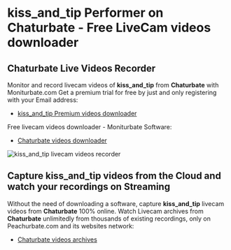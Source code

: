 # kiss_and_tip Performer on Chaturbate - Free LiveCam videos downloader

## Chaturbate Live Videos Recorder

Monitor and record livecam videos of **kiss_and_tip** from **Chaturbate** with Moniturbate.com
Get a premium trial for free by just and only registering with your Email address:
* [kiss_and_tip Premium videos downloader](https://moniturbate.com/request-demo-licence-key.html)

Free livecam videos downloader - Moniturbate Software:
* [Chaturbate videos downloader](https://moniturbate.com/moniturbate-download-software.html)

![kiss_and_tip livecam videos recorder](https://peachurnet.com/templates/moniturbate-software.png)


## Capture kiss_and_tip videos from the Cloud and watch your recordings on Streaming

Without the need of downloading a software, capture **kiss_and_tip** livecam videos from **Chaturbate** 100% online.
Watch Livecam archives from **Chaturbate** unlimitedly from thousands of existing recordings, only on Peachurbate.com and its websites network:
* [Chaturbate videos archives](https://peachurnet.com/)